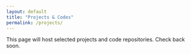 ```yaml
---
layout: default
title: "Projects & Codes"
permalink: /projects/
---
```


<p>This page will host selected projects and code repositories. Check back soon.</p>
